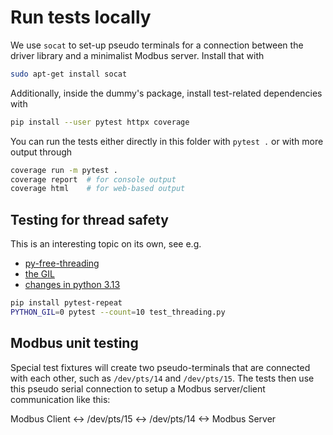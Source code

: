 # Run tests locally

We use `socat` to set-up pseudo terminals for a connection between the driver library and a minimalist Modbus server.
Install that with
```bash
sudo apt-get install socat
```

Additionally, inside the dummy's package, install test-related dependencies with

```bash
pip install --user pytest httpx coverage
```

You can run the tests either directly in this folder with `pytest .` or with more output through

```bash
coverage run -m pytest .
coverage report  # for console output
coverage html    # for web-based output
```

## Testing for thread safety
This is an interesting topic on its own, see e.g.
- [py-free-threading](https://py-free-threading.github.io/debugging/)
- [the GIL](https://opensource.com/article/17/4/grok-gil)
- [changes in python 3.13](https://docs.python.org/3/howto/free-threading-python.html)

```bash
pip install pytest-repeat
PYTHON_GIL=0 pytest --count=10 test_threading.py
```

## Modbus unit testing

Special test fixtures will create two pseudo-terminals that are connected with each other,
such as `/dev/pts/14` and `/dev/pts/15`.
The tests then use this pseudo serial connection to setup a Modbus server/client communication like this:

Modbus Client <-> /dev/pts/15 <-> /dev/pts/14 <-> Modbus Server
